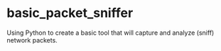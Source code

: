 # basic_packet_sniffer
Using Python to create a basic tool that will capture and analyze (sniff) network packets.
